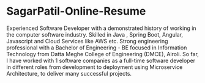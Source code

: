 # SagarPatil-Online-Resume
Experienced Software Developer with a demonstrated history of working in the computer software industry. Skilled in Java , Spring Boot, Angular, Javascript and Cloud Services like AWS etc. Strong engineering professional with a Bachelor of Engineering - BE focused in Information Technology from Datta Meghe College of Engineering (DMCE), Airoli. So far, I have worked with 1 software companies as a full-time software developer in different roles from development to deployment using Microservice Architecture, to deliver many successful projects.
